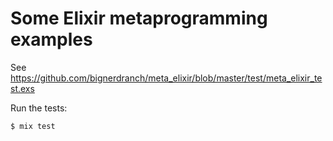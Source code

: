 # Some Elixir metaprogramming examples

See https://github.com/bignerdranch/meta_elixir/blob/master/test/meta_elixir_test.exs

Run the tests:

```
$ mix test
```
